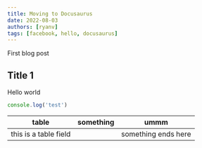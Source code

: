 ```yaml
---
title: Moving to Docusaurus
date: 2022-08-03
authors: [ryanv]
tags: [facebook, hello, docusaurus]
---
```


First blog post

## Title 1
Hello world
```javascript
console.log('test')
```

|table|something|ummm|
|---|---|---|
|this is a table field||something ends here|
